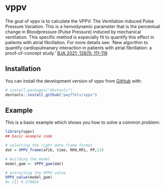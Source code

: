 
<!-- README.md is generated from README.Rmd. Please edit that file -->

# vppv

<!-- badges: start -->
<!-- badges: end -->

The goal of vppv is to calculate the VPPV: The Ventilation induced Pulse
Pressure Variation. This is a hemodynamic parameter that is the
percentual change in Bloodpressure (Pulse Pressure) induced by
mechanical ventilation. This specific method is especially fit to
quantify this effect in patients with atrial fibrillation. For more
details see: ‘New algorithm to quantify cardiopulmanary interaction in
patients with atrial fibrillation: a proof-of-concept study.’ [BJA 2021;
126(1): 111-119](https://doi.org/10.1016/j.bja.2020.09.039)

## Installation

You can install the development version of vppv from
[GitHub](https://github.com/) with:

``` r
# install.packages("devtools")
devtools::install_github("pwyffels/vppv")
```

## Example

This is a basic example which shows you how to solve a common problem:

``` r
library(vppv)
## basic example code

# selecting the right date.frame format
dat = VPPV_frame(afib, time, RR0,RR1, PP,12)

# building the model
model_gam <- VPPV_gam(dat)

# extracting the VPPV value
VPPV_value(model_gam)
#> [1] 4.270834
```
